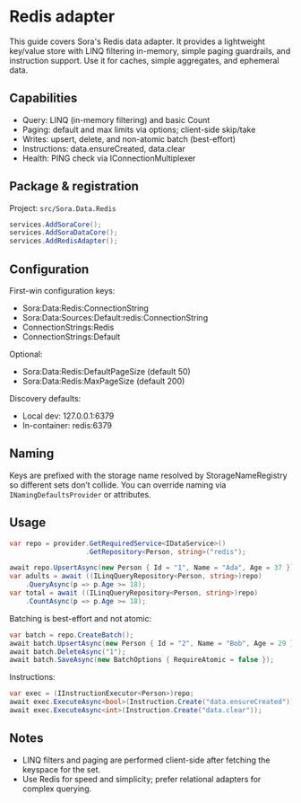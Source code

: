 # Redis adapter

This guide covers Sora's Redis data adapter. It provides a lightweight key/value store with LINQ filtering in-memory, simple paging guardrails, and instruction support. Use it for caches, simple aggregates, and ephemeral data.

## Capabilities

- Query: LINQ (in-memory filtering) and basic Count
- Paging: default and max limits via options; client-side skip/take
- Writes: upsert, delete, and non-atomic batch (best-effort)
- Instructions: data.ensureCreated, data.clear
- Health: PING check via IConnectionMultiplexer

## Package & registration

Project: `src/Sora.Data.Redis`

```csharp
services.AddSoraCore();
services.AddSoraDataCore();
services.AddRedisAdapter();
```

## Configuration

First-win configuration keys:

- Sora:Data:Redis:ConnectionString
- Sora:Data:Sources:Default:redis:ConnectionString
- ConnectionStrings:Redis
- ConnectionStrings:Default

Optional:

- Sora:Data:Redis:DefaultPageSize (default 50)
- Sora:Data:Redis:MaxPageSize (default 200)

Discovery defaults:

- Local dev: 127.0.0.1:6379
- In-container: redis:6379

## Naming

Keys are prefixed with the storage name resolved by StorageNameRegistry so different sets don’t collide. You can override naming via `INamingDefaultsProvider` or attributes.

## Usage

```csharp
var repo = provider.GetRequiredService<IDataService>()
                   .GetRepository<Person, string>("redis");

await repo.UpsertAsync(new Person { Id = "1", Name = "Ada", Age = 37 });
var adults = await ((ILinqQueryRepository<Person, string>)repo)
    .QueryAsync(p => p.Age >= 18);
var total = await ((ILinqQueryRepository<Person, string>)repo)
    .CountAsync(p => p.Age >= 18);
```

Batching is best-effort and not atomic:

```csharp
var batch = repo.CreateBatch();
await batch.UpsertAsync(new Person { Id = "2", Name = "Bob", Age = 29 });
await batch.DeleteAsync("1");
await batch.SaveAsync(new BatchOptions { RequireAtomic = false });
```

Instructions:

```csharp
var exec = (IInstructionExecutor<Person>)repo;
await exec.ExecuteAsync<bool>(Instruction.Create("data.ensureCreated"));
await exec.ExecuteAsync<int>(Instruction.Create("data.clear"));
```

## Notes

- LINQ filters and paging are performed client-side after fetching the keyspace for the set.
- Use Redis for speed and simplicity; prefer relational adapters for complex querying.
